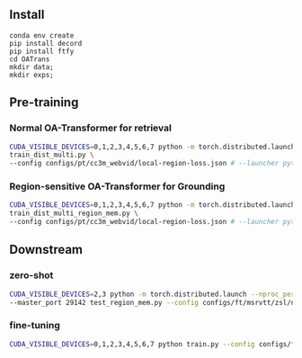 ## Install

```
conda env create
pip install decord
pip install ftfy
cd OATrans
mkdir data;
mkdir exps;
```


## Pre-training

### Normal OA-Transformer for retrieval
```bash
CUDA_VISIBLE_DEVICES=0,1,2,3,4,5,6,7 python -m torch.distributed.launch --nproc_per_node 8 --master_port 29132 \
train_dist_multi.py \
--config configs/pt/cc3m_webvid/local-region-loss.json # --launcher pytorch
```

### Region-sensitive OA-Transformer for Grounding

```bash
CUDA_VISIBLE_DEVICES=0,1,2,3,4,5,6,7 python -m torch.distributed.launch --nproc_per_node 8 --master_port 29132 \
train_dist_multi_region_mem.py \
--config configs/pt/cc3m_webvid/local-region-loss.json # --launcher pytorch
```


## Downstream

### zero-shot
```bash
CUDA_VISIBLE_DEVICES=2,3 python -m torch.distributed.launch --nproc_per_node 2 \
--master_port 29142 test_region_mem.py --config configs/ft/msrvtt/zsl/normal.json
```

### fine-tuning
```bash
CUDA_VISIBLE_DEVICES=0,1,2,3,4,5,6,7 python train.py --config configs/ft/msrvtt/fine_tune/normal_1_cl.json
```